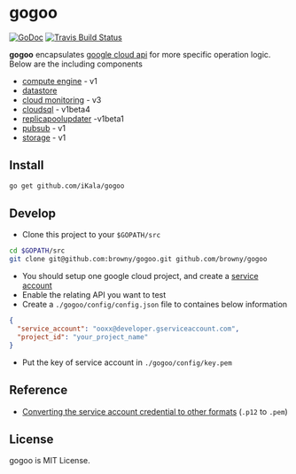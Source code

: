 # gogoo 

[![GoDoc](https://godoc.org/github.com/browny/gogoo?status.svg)](http://godoc.org/github.com/browny/gogoo)
[![Travis Build Status](https://travis-ci.org/browny/gogoo.svg?branch=master)](https://travis-ci.org/browny/gogoo)

**gogoo** encapsulates [google cloud api](https://godoc.org/google.golang.org/api) for more specific operation logic. Below are
the including components

- [compute engine](https://godoc.org/google.golang.org/api/compute/v1) - v1
- [datastore](https://godoc.org/google.golang.org/cloud/datastore)
- [cloud monitoring](google.golang.org/api/monitoring/v3) - v3
- [cloudsql](https://godoc.org/google.golang.org/api/sqladmin/v1beta4) - v1beta4
- [replicapoolupdater](https://godoc.org/google.golang.org/api/replicapoolupdater/v1beta1) -v1beta1
- [pubsub](https://godoc.org/google.golang.org/api/pubsub/v1) - v1
- [storage](https://godoc.org/google.golang.org/api/storage/v1) - v1


## Install

```bash
go get github.com/iKala/gogoo
```

## Develop

- Clone this project to your `$GOPATH/src`

```sh
cd $GOPATH/src
git clone git@github.com:browny/gogoo.git github.com/browny/gogoo
```

- You should setup one google cloud project, and create a [service account](https://developers.google.com/identity/protocols/OAuth2ServiceAccount)
- Enable the relating API you want to test
- Create a `./gogoo/config/config.json` file to containes below information

```json
{                                                                                                                         
  "service_account": "ooxx@developer.gserviceaccount.com",
  "project_id": "your_project_name"
}
```
- Put the key of service account in `./gogoo/config/key.pem` 

## Reference
- [Converting the service account credential to other formats](https://cloud.google.com/storage/docs/authentication#converting-the-private-key) (`.p12` to `.pem`)


## License

gogoo is MIT License.

